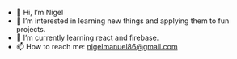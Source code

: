 - 👋 Hi, I’m Nigel
- 👀 I’m interested in learning new things and applying them to fun projects.
- 🌱 I’m currently learning react and firebase.
- 📫 How to reach me: nigelmanuel86@gmail.com

